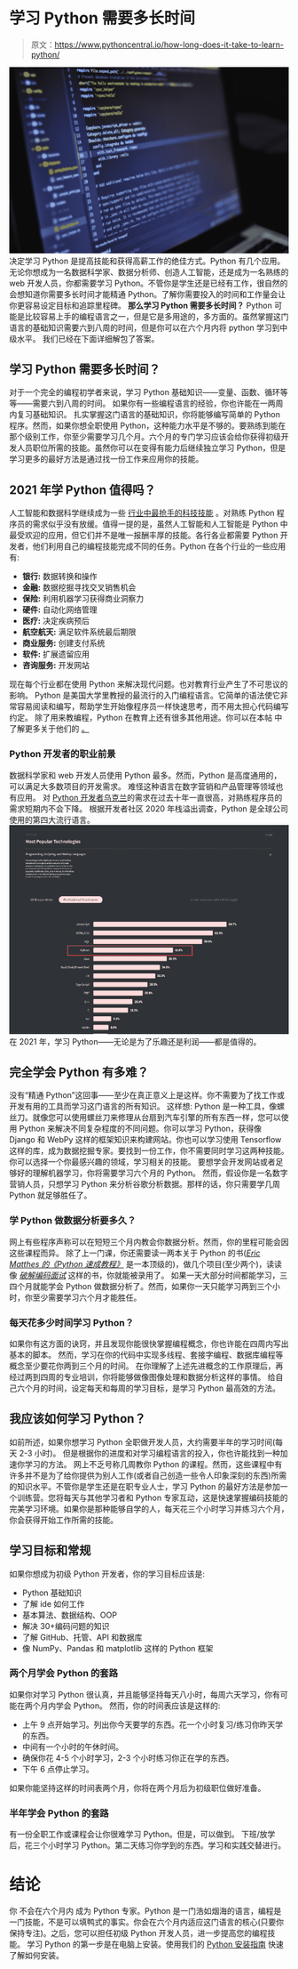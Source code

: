 # 学习 Python 需要多长时间

> 原文：<https://www.pythoncentral.io/how-long-does-it-take-to-learn-python/>

[![python codes](img/0bd79072d8376ad65226ab9da67883d5.png)](https://www.pythoncentral.io/wp-content/uploads/2021/07/pexels-luis-gomes-546819-scaled.jpg)决定学习 Python 是提高技能和获得高薪工作的绝佳方式。Python 有几个应用。无论你想成为一名数据科学家、数据分析师、创造人工智能，还是成为一名熟练的 web 开发人员，你都需要学习 Python。不管你是学生还是已经有工作，很自然的会想知道你需要多长时间才能精通 Python。了解你需要投入的时间和工作量会让你更容易设定目标和追踪里程碑。 **那么学习 Python 需要多长时间？** Python 可能是比较容易上手的编程语言之一，但是它是多用途的，多方面的。虽然掌握这门语言的基础知识需要六到八周的时间，但是你可以在六个月内将 python 学习到中级水平。 我们已经在下面详细解包了答案。

## **学习 Python 需要多长时间？**

对于一个完全的编程初学者来说，学习 Python 基础知识——变量、函数、循环等等——需要六到八周的时间。 如果你有一些编程语言的经验，你也许能在一两周内复习基础知识。 扎实掌握这门语言的基础知识，你将能够编写简单的 Python 程序。然而，如果你想全职使用 Python，这种能力水平是不够的。要熟练到能在那个级别工作，你至少需要学习几个月。六个月的专门学习应该会给你获得初级开发人员职位所需的技能。虽然你可以在变得有能力后继续独立学习 Python，但是学习更多的最好方法是通过找一份工作来应用你的技能。

## **2021 年学 Python 值得吗？**

人工智能和数据科学继续成为一些 [行业中最抢手的科技技能](https://www.comptia.org/blog/top-it-skills-in-demand) 。对熟练 Python 程序员的需求似乎没有放缓。值得一提的是，虽然人工智能和人工智能是 Python 中最受欢迎的应用，但它们并不是唯一报酬丰厚的技能。各行各业都需要 Python 开发者，他们利用自己的编程技能完成不同的任务。Python 在各个行业的一些应用有:

*   **银行:** 数据转换和操作
*   **金融:** 数据挖掘寻找交叉销售机会
*   **保险:** 利用机器学习获得商业洞察力
*   **硬件:** 自动化网络管理
*   **医疗:** 决定疾病预后
*   **航空航天:** 满足软件系统最后期限
*   **商业服务:** 创建支付系统
*   **软件:** 扩展遗留应用
*   **咨询服务:** 开发网站

现在每个行业都在使用 Python 来解决现代问题。也对教育行业产生了不可思议的影响。 Python 是美国大学里教授的最流行的入门编程语言。它简单的语法使它非常容易阅读和编写，帮助学生开始像程序员一样快速思考，而不用太担心代码编写约定。 除了用来教编程，Python 在教育上还有很多其他用途。你可以在本帖 中了解更多关于他们的 [。](https://www.pythoncentral.io/how-is-python-used-in-education/)

### **Python 开发者的职业前景**

数据科学家和 web 开发人员使用 Python 最多。然而，Python 是高度通用的，可以满足大多数项目的开发需求。 难怪这种语言在数字营销和产品管理等领域也有应用。 对 [Python 开发者乌克兰](https://www.squadrity.com/15-python-development-companies-in-ukraine/)的需求在过去十年一直很高，对熟练程序员的需求短期内不会下降。 根据开发者社区 2020 年栈溢出调查，Python 是全球公司使用的第四大流行语言。[![Learning-Python is-worth it](img/5d4debadf608aa676d218e171e11ae53.png)](https://www.pythoncentral.io/wp-content/uploads/2021/07/Learning-Python-is-worth-it.png)在 2021 年，学习 Python——无论是为了乐趣还是利润——都是值得的。

## **完全学会 Python 有多难？**

没有“精通 Python”这回事——至少在真正意义上是这样。你不需要为了找工作或开发有用的工具而学习这门语言的所有知识。 这样想: Python 是一种工具，像螺丝刀。就像您可以使用螺丝刀来修理从台扇到汽车引擎的所有东西一样，您可以使用 Python 来解决不同复杂程度的不同问题。你可以学习 Python，获得像 Django 和 WebPy 这样的框架知识来构建网站。你也可以学习使用 Tensorflow 这样的库，成为数据挖掘专家。要找到一份工作，你不需要同时学习这两种技能。你可以选择一个你最感兴趣的领域，学习相关的技能。 要想学会开发网站或者足够好的理解机器学习，你将需要学习六个月的 Python。 然而，假设你是一名数字营销人员，只想学习 Python 来分析谷歌分析数据。那样的话，你只需要学几周 Python 就足够胜任了。

### **学 Python 做数据分析要多久？**

网上有些程序声称可以在短短三个月内教会你数据分析。然而，你的里程可能会因这些课程而异。 除了上一门课，你还需要读一两本关于 Python 的书([*Eric Matthes 的《Python 速成教程》*](https://amzn.to/3dpLs9A) 是一本顶级的)，做几个项目(至少两个)，读读像 [*破解编码面试*](https://amzn.to/3xfseLq) 这样的书，你就能被录用了。 如果一天大部分时间都能学习，三四个月就能学会 Python 做数据分析了。然而，如果你一天只能学习两到三个小时，你至少需要学习六个月才能胜任。

### **每天花多少时间学习 Python？**

如果你有这方面的诀窍，并且发现你能很快掌握编程概念，你也许能在四周内写出基本的脚本。 然而，学习在你的代码中实现多线程、套接字编程、数据库编程等概念至少要花你两到三个月的时间。 在你理解了上述先进概念的工作原理后，再经过两到四周的专业培训，你将能够做像图像处理和数据分析这样的事情。 给自己六个月的时间，设定每天和每周的学习目标，是学习 Python 最高效的方法。

## **我应该如何学习 Python？**

如前所述，如果你想学习 Python 全职做开发人员，大约需要半年的学习时间(每天 2-3 小时)。 但是根据你的进度和对学习编程语言的投入，你也许能找到一种加速你学习的方法。 网上不乏号称几周教你 Python 的课程。然而，这些课程中有许多并不是为了给你提供为别人工作(或者自己创造一些令人印象深刻的东西)所需的知识水平。不管你是学生还是在职专业人士，学习 Python 的最好方法是参加一个训练营。您将每天与其他学习者和 Python 专家互动，这是快速掌握编码技能的完美学习环境。如果你是那种能够自学的人，每天花三个小时学习并练习六个月，你会获得开始工作所需的技能。

## **学习目标和常规**

如果你想成为初级 Python 开发者，你的学习目标应该是:

*   Python 基础知识
*   了解 ide 如何工作
*   基本算法、数据结构、OOP
*   解决 30+编码问题的知识
*   了解 GitHub、托管、API 和数据库
*   像 NumPy、Pandas 和 matplotlib 这样的 Python 框架

### **两个月学会 Python 的套路**

如果你对学习 Python 很认真，并且能够坚持每天八小时，每周六天学习，你有可能在两个月内学会 Python。 然而，你的时间表应该是这样的:

*   上午 9 点开始学习。列出你今天要学的东西。花一个小时复习/练习你昨天学的东西。
*   中间有一个小时的午休时间。
*   确保你花 4-5 个小时学习，2-3 个小时练习你正在学的东西。
*   下午 6 点停止学习。

如果你能坚持这样的时间表两个月，你将在两个月后为初级职位做好准备。

### **半年学会 Python 的套路**

有一份全职工作或课程会让你很难学习 Python。但是，可以做到。 下班/放学后，花三个小时学习 Python。第二天练习你学到的东西。学习和实践交替进行。

# **结论**

你 不会在六个月内 成为 Python 专家。Python 是一门浩如烟海的语言，编程是一门技能，不是可以填鸭式的事实。你会在六个月内适应这门语言的核心(只要你保持专注)。之后，您可以担任初级 Python 开发人员，进一步提高您的编程技能。 学习 Python 的第一步是在电脑上安装。使用我们的 [Python 安装指南](https://www.pythoncentral.io/what-is-python-installation-guide/) 快速了解如何安装。